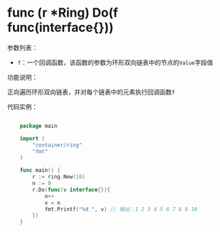 # func (r *Ring) Do(f func(interface{}))

参数列表：

- `f`：一个回调函数，该函数的参数为环形双向链表中的节点的`Value`字段值

功能说明：

正向遍历环形双向链表，并对每个链表中的元素执行回调函数`f`

代码实例：

```go

	package main

	import (
		"container/ring"
		"fmt"
	)

	func main() {
		r := ring.New(10)
		n := 0
		r.Do(func(v interface{}){
			n++
			v = n
			fmt.Printf("%d ", v) // 输出：1 2 3 4 5 6 7 8 9 10 
		})
	}

```